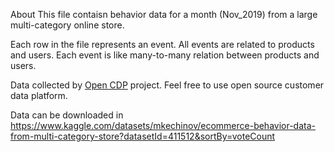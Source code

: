 About
This file contaisn behavior data for a month (Nov_2019) from a large multi-category online store.

Each row in the file represents an event. All events are related to products and users. Each event is like many-to-many relation between products and users.

Data collected by [Open CDP](https://rees46.com/en/open-cdp) project. Feel free to use open source customer data platform.

Data can be downloaded in https://www.kaggle.com/datasets/mkechinov/ecommerce-behavior-data-from-multi-category-store?datasetId=411512&sortBy=voteCount

